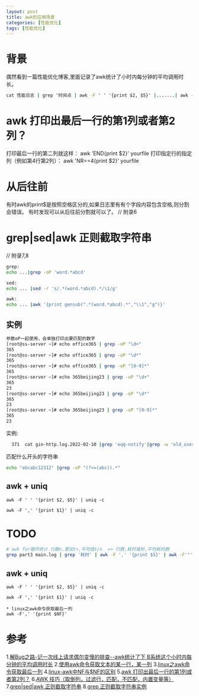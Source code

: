 ```yaml
---
layout: post
title: awk的应用场景
categories: [性能优化]
tags: [性能优化]
---
```


# 背景
偶然看到一篇性能优化博客,里面记录了awk统计了小时内每分钟的平均调用时长。

```cmd
cat 性能日志 | grep '时间点 | awk -F ' ' '{print $2, $5}' |.......| awk -F ' ' '{sum[$1]+=$3;count[$1]+=1}END{for(i in sum) {print i,sum[i]/count[i]}}'   
```


# awk 打印出最后一行的第1列或者第2列？
打印最后一行的第二列就这样：
awk 'END{print $2}' yourfile
打印指定行的指定列（例如第4行第2列）：
awk 'NR==4{print $2}' yourfile


# 从后往前
有时awk的print$是按照空格区分的,如果日志里有有个字段内容包含空格,则分割会错误。
有时发现可以从后往前分割就可以了。
// 附录6


# grep|sed|awk 正则截取字符串
// 附录7,8
```bash
grep: 
echo ...|grep -oP 'word.*abcd'

sed:
echo ... |sed -r 's/.*(word.*abcd).*/\1/g'

awk:
echo ... |awk '{print gensub(".*(word.*abcd).*","\\1","g")}' 
```

## 实例
```bash
参数oP一起使用，会单独打印出要匹配的数字
[root@ss-server ~]# echo office365 | grep -oP "\d+"
365
[root@ss-server ~]# echo office365 | grep -oP "\d*"
365
[root@ss-server ~]# echo office365 | grep -oP "[0-9]*"
365
[root@ss-server ~]# echo 365beijing23 | grep -oP "\d+"
365
23
[root@ss-server ~]# echo 365beijing23 | grep -oP "\d*"
365
23
[root@ss-server ~]# echo 365beijing23 | grep -oP "[0-9]*"
365
23
```

实例: 
```bash
  371  cat gin-http.log.2022-02-10 |grep 'eqq-notify'|grep -w 'old_user_tag=gdt-yfioslk'|grep -w 'app_type=ios'|grep -oP 'muid.*?&'> old_user_idfa.txt
```

匹配什么开头的字符串 
```bash
echo "abcabc12312" |grep -oP "(?<=(abc)).*"
```


## awk + uniq
```shell
awk -F ' ' '{print $2, $5}' | uniq -c

awk -F ',' '{print $1}' | uniq -c
```


# TODO
```sh
# awk for循环统计 行数n,累加t+,平均值t/n  => 行数,耗时毫秒,平均耗时数
grep part3 main.log | grep '耗时' | awk -F ',' '{print $5}' | awk -F'"' '{print $4}' | awk -F"." '{n+=1; t+=$1} END{print n, t, t/n}'
```

## awk + uniq
```shell
awk -F ' ' '{print $2, $5}' | uniq -c

awk -F ',' '{print $1}' | uniq -c

* linux之awk命令获取最后一列
awk -F',' '{print $NF}'
```


# 参考
1.[解Bug之路-记一次线上请求偶尔变慢的排查--awk统计了下 B系统这个小时内每分钟的平均调用时长](https://my.oschina.net/alchemystar/blog/4651051)
2.[使用awk命令获取文本的某一行，某一列](https://blog.csdn.net/aywb1314/article/details/52239281)
3.[linux之awk命令获取最后一列](https://blog.csdn.net/slx_2011/article/details/19827307)
4.[linux-awk中NF与$NF的区别](https://blog.csdn.net/github_33736971/article/details/54286736)
5.[awk 打印出最后一行的第1列或者第2列？](https://zhidao.baidu.com/question/625631586977326644.html)
6.[AWK 技巧（取倒列，过滤行，匹配，不匹配，内置变量等）](https://www.cnblogs.com/kevingrace/p/8481965.html)
7.[grep|sed|awk 正则截取字符串](https://segmentfault.com/q/1010000003751141###)
8.[grep 正则截取字符串实例](https://www.cnblogs.com/kevingrace/p/9299232.html)